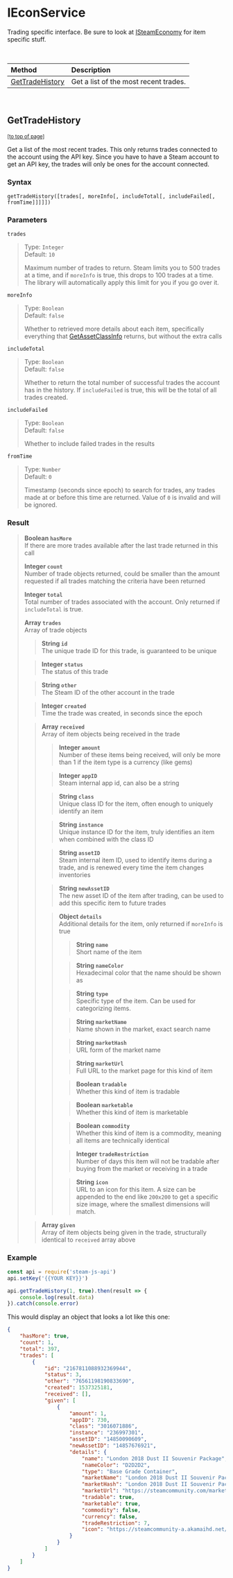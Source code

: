 # IEconService

Trading specific interface. Be sure to look at [ISteamEconomy](ISteamEconomy) for item specific stuff.

<br />

| Method | Description |
| :--- | :--- |
| [GetTradeHistory](#GetTradeHistory) | Get a list of the most recent trades. |

<br />

## GetTradeHistory
<sub>[[to top of page]](#IEconService)</sub>

Get a list of the most recent trades. This only returns trades connected to the account using the API key. Since you have to have a Steam account to get an API key, the trades will only be ones for the account connected.
### Syntax
`getTradeHistory([trades[, moreInfo[, includeTotal[, includeFailed[, fromTime]]]]])`
### Parameters

`trades`
> Type: `Integer`  
> Default: `10`  
>  
> Maximum number of trades to return. Steam limits you to 500 trades at a time, and if `moreInfo` is true, this drops to 100 trades at a time. The library will automatically apply this limit for you if you go over it.

`moreInfo`
> Type: `Boolean`  
> Default: `false`  
>  
> Whether to retrieved more details about each item, specifically everything that [GetAssetClassInfo](ISteamEconomy#GetAssetClassInfo) returns, but without the extra calls

`includeTotal`
> Type: `Boolean`  
> Default: `false`  
>  
> Whether to return the total number of successful trades the account has in the history. If `includeFailed` is true, this will be the total of all trades created.

`includeFailed`
> Type: `Boolean`  
> Default: `false`  
>  
> Whether to include failed trades in the results

`fromTime`
> Type: `Number`  
> Default: `0`  
>  
> Timestamp (seconds since epoch) to search for trades, any trades made at or before this time are returned. Value of `0` is invalid and will be ignored.


### Result

> **Boolean `hasMore`**  
> If there are more trades available after the last trade returned in this call  
>
> **Integer `count`**  
> Number of trade objects returned, could be smaller than the amount requested if all trades matching the criteria have been returned  
>
> **Integer `total`**  
> Total number of trades associated with the account. Only returned if `includeTotal` is true.  
>
> **Array `trades`**  
> Array of trade objects  
>> **String `id`**  
>> The unique trade ID for this trade, is guaranteed to be unique  
>
>> **Integer `status`**  
>> The status of this trade  
>
>> **String `other`**  
>> The Steam ID of the other account in the trade  
>
>> **Integer `created`**  
>> Time the trade was created, in seconds since the epoch  
>
>> **Array `received`**  
>> Array of item objects being received in the trade  
>>> **Integer `amount`**  
>>> Number of these items being received, will only be more than 1 if the item type is a currency (like gems)  
>>
>>> **Integer `appID`**  
>>> Steam internal app id, can also be a string  
>>
>>> **String `class`**  
>>> Unique class ID for the item, often enough to uniquely identify an item  
>>
>>> **String `instance`**  
>>> Unique instance ID for the item, truly identifies an item when combined with the class ID  
>>
>>> **String `assetID`**  
>>> Steam internal item ID, used to identify items during a trade, and is renewed every time the item changes inventories  
>>
>>> **String `newAssetID`**  
>>> The new asset ID of the item after trading, can be used to add this specific item to future trades  
>>
>>> **Object `details`**  
>>> Additional details for the item, only returned if `moreInfo` is true  
>>>> **String `name`**  
>>>> Short name of the item  
>>>
>>>> **String `nameColor`**  
>>>> Hexadecimal color that the name should be shown as  
>>>
>>>> **String `type`**  
>>>> Specific type of the item. Can be used for categorizing items.  
>>>
>>>> **String `marketName`**  
>>>> Name shown in the market, exact search name  
>>>
>>>> **String `marketHash`**  
>>>> URL form of the market name  
>>>
>>>> **String `marketUrl`**  
>>>> Full URL to the market page for this kind of item  
>>>
>>>> **Boolean `tradable`**  
>>>> Whether this kind of item is tradable  
>>>
>>>> **Boolean `marketable`**  
>>>> Whether this kind of item is marketable  
>>>
>>>> **Boolean `commodity`**  
>>>> Whether this kind of item is a commodity, meaning all items are technically identical  
>>>
>>>> **Integer `tradeRestriction`**  
>>>> Number of days this item will not be tradable after buying from the market or receiving in a trade  
>>>
>>>> **String `icon`**  
>>>> URL to an icon for this item. A size can be appended to the end like `200x200` to get a specific size image, where the smallest dimensions will match.  
>
>> **Array `given`**  
>> Array of item objects being given in the trade, structurally identical to `received` array above  

### Example

```javascript
const api = require('steam-js-api')
api.setKey('{{YOUR KEY}}')

api.getTradeHistory(1, true).then(result => {
    console.log(result.data)
}).catch(console.error)
```

This would display an object that looks a lot like this one:

```json
{
    "hasMore": true,
    "count": 1,
    "total": 397,
    "trades": [
        {
            "id": "2167811088932369944",
            "status": 3,
            "other": "76561198190833690",
            "created": 1537325181,
            "received": [],
            "given": [
                {
                    "amount": 1,
                    "appID": 730,
                    "class": "3016071886",
                    "instance": "236997301",
                    "assetID": "14850090609",
                    "newAssetID": "14857676921",
                    "details": {
                        "name": "London 2018 Dust II Souvenir Package",
                        "nameColor": "D2D2D2",
                        "type": "Base Grade Container",
                        "marketName": "London 2018 Dust II Souvenir Package",
                        "marketHash": "London 2018 Dust II Souvenir Package",
                        "marketUrl": "https://steamcommunity.com/market/listings/730/London 2018 Dust II Souvenir Package",
                        "tradable": true,
                        "marketable": true,
                        "commodity": false,
                        "currency": false,
                        "tradeRestriction": 7,
                        "icon": "https://steamcommunity-a.akamaihd.net/economy/image/-9a81dlWLwJ2UUGcVs_nsVtzdOEdtWwKGZZLQHTxDZ7I56KU0Zwwo4NUX4oFJZEHLbXU5A1PIYQNqhpOSV-fRPasw8rsX1J6IQtZ5Or0czhwwfzFfgJG6eOygZOfxbmlN7qGzzpV7MMj2u3Hod2i3VewqhI5Nzryd4KQIQc5ZQmD-gfswbzum9bi61mnJtm8/"
                    }
                }
            ]
        }
    ]
}
```

